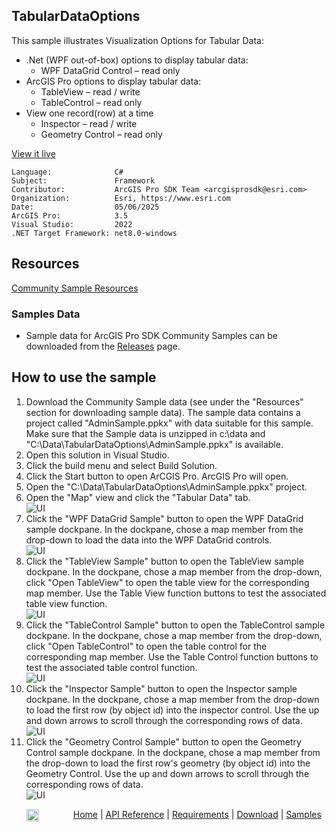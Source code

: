 ## TabularDataOptions

<!-- TODO: Write a brief abstract explaining this sample -->
This sample illustrates Visualization Options for Tabular Data:  
- .Net (WPF out-of-box) options to display tabular data:  
  - WPF DataGrid Control – read only  
- ArcGIS Pro options to display tabular data:  
  - TableView – read / write  
  - TableControl – read only  
- View one record(row) at a time  
  - Inspector – read / write  
  - Geometry Control – read only  
  


<a href="https://pro.arcgis.com/en/pro-app/sdk/" target="_blank">View it live</a>

<!-- TODO: Fill this section below with metadata about this sample-->
```
Language:              C#
Subject:               Framework
Contributor:           ArcGIS Pro SDK Team <arcgisprosdk@esri.com>
Organization:          Esri, https://www.esri.com
Date:                  05/06/2025
ArcGIS Pro:            3.5
Visual Studio:         2022
.NET Target Framework: net8.0-windows
```

## Resources

[Community Sample Resources](https://github.com/Esri/arcgis-pro-sdk-community-samples#resources)

### Samples Data

* Sample data for ArcGIS Pro SDK Community Samples can be downloaded from the [Releases](https://github.com/Esri/arcgis-pro-sdk-community-samples/releases) page.  

## How to use the sample
<!-- TODO: Explain how this sample can be used. To use images in this section, create the image file in your sample project's screenshots folder. Use relative url to link to this image using this syntax: ![My sample Image](FacePage/SampleImage.png) -->
1. Download the Community Sample data (see under the "Resources" section for downloading sample data).  The sample data contains a project called "AdminSample.ppkx" with data suitable for this sample.  Make sure that the Sample data is unzipped in c:\data and "C:\Data\TabularDataOptions\AdminSample.ppkx" is available.
2. Open this solution in Visual Studio.  
3. Click the build menu and select Build Solution.  
4. Click the Start button to open ArCGIS Pro. ArcGIS Pro will open.    
5. Open the "C:\Data\TabularDataOptions\AdminSample.ppkx" project.  
6. Open the "Map" view and click the "Tabular Data" tab.  
![UI](Screenshots/Screen1.png)  
7. Click the "WPF DataGrid Sample" button to open the WPF DataGrid sample dockpane.  In the dockpane, chose a map member from the drop-down to load the data into the WPF DataGrid controls.  
![UI](Screenshots/Screen2.png)  
8. Click the "TableView Sample" button to open the TableView sample dockpane.  In the dockpane, chose a map member from the drop-down, click "Open TableView" to open the table view for the corresponding map member.  Use the Table View function buttons to test the associated table view function.  
![UI](Screenshots/Screen3.png)  
9. Click the "TableControl Sample" button to open the TableControl sample dockpane.  In the dockpane, chose a map member from the drop-down, click "Open TableControl" to open the table control for the corresponding map member.  Use the Table Control function buttons to test the associated table control function.  
![UI](Screenshots/Screen4.png)  
10. Click the "Inspector Sample" button to open the Inspector sample dockpane.  In the dockpane, chose a map member from the drop-down to load the first row (by object id) into the inspector control.  Use the up and down arrows to scroll through the corresponding rows of data.  
![UI](Screenshots/Screen5.png)  
11. Click the "Geometry Control Sample" button to open the Geometry Control sample dockpane.  In the dockpane, chose a map member from the drop-down to load the first row's geometry (by object id) into the Geometry Control.  Use the up and down arrows to scroll through the corresponding rows of data.  
![UI](Screenshots/Screen6.png)  
  

<!-- End -->

&nbsp;&nbsp;&nbsp;&nbsp;&nbsp;&nbsp;<img src="https://esri.github.io/arcgis-pro-sdk/images/ArcGISPro.png"  alt="ArcGIS Pro SDK for Microsoft .NET Framework" height = "20" width = "20" align="top"  >
&nbsp;&nbsp;&nbsp;&nbsp;&nbsp;&nbsp;&nbsp;&nbsp;&nbsp;&nbsp;&nbsp;&nbsp;
[Home](https://github.com/Esri/arcgis-pro-sdk/wiki) | <a href="https://pro.arcgis.com/en/pro-app/latest/sdk/api-reference" target="_blank">API Reference</a> | [Requirements](https://github.com/Esri/arcgis-pro-sdk/wiki#requirements) | [Download](https://github.com/Esri/arcgis-pro-sdk/wiki#installing-arcgis-pro-sdk-for-net) | <a href="https://github.com/esri/arcgis-pro-sdk-community-samples" target="_blank">Samples</a>
